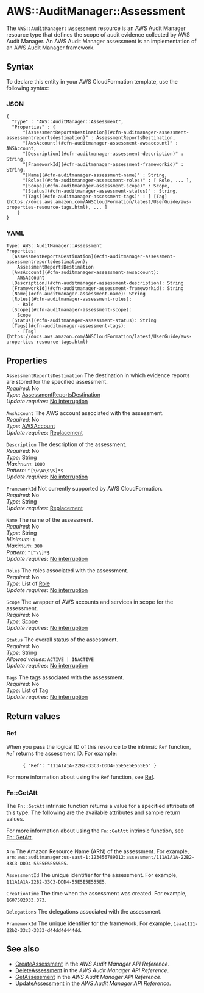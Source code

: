 # AWS::AuditManager::Assessment<a name="aws-resource-auditmanager-assessment"></a>

 The `AWS::AuditManager::Assessment` resource is an AWS Audit Manager resource type that defines the scope of audit evidence collected by AWS Audit Manager\. An AWS Audit Manager assessment is an implementation of an AWS Audit Manager framework\. 

## Syntax<a name="aws-resource-auditmanager-assessment-syntax"></a>

To declare this entity in your AWS CloudFormation template, use the following syntax:

### JSON<a name="aws-resource-auditmanager-assessment-syntax.json"></a>

```
{
  "Type" : "AWS::AuditManager::Assessment",
  "Properties" : {
      "[AssessmentReportsDestination](#cfn-auditmanager-assessment-assessmentreportsdestination)" : AssessmentReportsDestination,
      "[AwsAccount](#cfn-auditmanager-assessment-awsaccount)" : AWSAccount,
      "[Description](#cfn-auditmanager-assessment-description)" : String,
      "[FrameworkId](#cfn-auditmanager-assessment-frameworkid)" : String,
      "[Name](#cfn-auditmanager-assessment-name)" : String,
      "[Roles](#cfn-auditmanager-assessment-roles)" : [ Role, ... ],
      "[Scope](#cfn-auditmanager-assessment-scope)" : Scope,
      "[Status](#cfn-auditmanager-assessment-status)" : String,
      "[Tags](#cfn-auditmanager-assessment-tags)" : [ [Tag](https://docs.aws.amazon.com/AWSCloudFormation/latest/UserGuide/aws-properties-resource-tags.html), ... ]
    }
}
```

### YAML<a name="aws-resource-auditmanager-assessment-syntax.yaml"></a>

```
Type: AWS::AuditManager::Assessment
Properties: 
  [AssessmentReportsDestination](#cfn-auditmanager-assessment-assessmentreportsdestination): 
    AssessmentReportsDestination
  [AwsAccount](#cfn-auditmanager-assessment-awsaccount): 
    AWSAccount
  [Description](#cfn-auditmanager-assessment-description): String
  [FrameworkId](#cfn-auditmanager-assessment-frameworkid): String
  [Name](#cfn-auditmanager-assessment-name): String
  [Roles](#cfn-auditmanager-assessment-roles): 
    - Role
  [Scope](#cfn-auditmanager-assessment-scope): 
    Scope
  [Status](#cfn-auditmanager-assessment-status): String
  [Tags](#cfn-auditmanager-assessment-tags): 
    - [Tag](https://docs.aws.amazon.com/AWSCloudFormation/latest/UserGuide/aws-properties-resource-tags.html)
```

## Properties<a name="aws-resource-auditmanager-assessment-properties"></a>

`AssessmentReportsDestination`  <a name="cfn-auditmanager-assessment-assessmentreportsdestination"></a>
 The destination in which evidence reports are stored for the specified assessment\.   
*Required*: No  
*Type*: [AssessmentReportsDestination](aws-properties-auditmanager-assessment-assessmentreportsdestination.md)  
*Update requires*: [No interruption](https://docs.aws.amazon.com/AWSCloudFormation/latest/UserGuide/using-cfn-updating-stacks-update-behaviors.html#update-no-interrupt)

`AwsAccount`  <a name="cfn-auditmanager-assessment-awsaccount"></a>
 The AWS account associated with the assessment\.   
*Required*: No  
*Type*: [AWSAccount](aws-properties-auditmanager-assessment-awsaccount.md)  
*Update requires*: [Replacement](https://docs.aws.amazon.com/AWSCloudFormation/latest/UserGuide/using-cfn-updating-stacks-update-behaviors.html#update-replacement)

`Description`  <a name="cfn-auditmanager-assessment-description"></a>
 The description of the assessment\.   
*Required*: No  
*Type*: String  
*Maximum*: `1000`  
*Pattern*: `^[\w\W\s\S]*$`  
*Update requires*: [No interruption](https://docs.aws.amazon.com/AWSCloudFormation/latest/UserGuide/using-cfn-updating-stacks-update-behaviors.html#update-no-interrupt)

`FrameworkId`  <a name="cfn-auditmanager-assessment-frameworkid"></a>
Not currently supported by AWS CloudFormation\.  
*Required*: No  
*Type*: String  
*Update requires*: [Replacement](https://docs.aws.amazon.com/AWSCloudFormation/latest/UserGuide/using-cfn-updating-stacks-update-behaviors.html#update-replacement)

`Name`  <a name="cfn-auditmanager-assessment-name"></a>
 The name of the assessment\.   
*Required*: No  
*Type*: String  
*Minimum*: `1`  
*Maximum*: `300`  
*Pattern*: `^[^\\]*$`  
*Update requires*: [No interruption](https://docs.aws.amazon.com/AWSCloudFormation/latest/UserGuide/using-cfn-updating-stacks-update-behaviors.html#update-no-interrupt)

`Roles`  <a name="cfn-auditmanager-assessment-roles"></a>
 The roles associated with the assessment\.   
*Required*: No  
*Type*: List of [Role](aws-properties-auditmanager-assessment-role.md)  
*Update requires*: [No interruption](https://docs.aws.amazon.com/AWSCloudFormation/latest/UserGuide/using-cfn-updating-stacks-update-behaviors.html#update-no-interrupt)

`Scope`  <a name="cfn-auditmanager-assessment-scope"></a>
 The wrapper of AWS accounts and services in scope for the assessment\.   
*Required*: No  
*Type*: [Scope](aws-properties-auditmanager-assessment-scope.md)  
*Update requires*: [No interruption](https://docs.aws.amazon.com/AWSCloudFormation/latest/UserGuide/using-cfn-updating-stacks-update-behaviors.html#update-no-interrupt)

`Status`  <a name="cfn-auditmanager-assessment-status"></a>
 The overall status of the assessment\.   
*Required*: No  
*Type*: String  
*Allowed values*: `ACTIVE | INACTIVE`  
*Update requires*: [No interruption](https://docs.aws.amazon.com/AWSCloudFormation/latest/UserGuide/using-cfn-updating-stacks-update-behaviors.html#update-no-interrupt)

`Tags`  <a name="cfn-auditmanager-assessment-tags"></a>
 The tags associated with the assessment\.   
*Required*: No  
*Type*: List of [Tag](https://docs.aws.amazon.com/AWSCloudFormation/latest/UserGuide/aws-properties-resource-tags.html)  
*Update requires*: [No interruption](https://docs.aws.amazon.com/AWSCloudFormation/latest/UserGuide/using-cfn-updating-stacks-update-behaviors.html#update-no-interrupt)

## Return values<a name="aws-resource-auditmanager-assessment-return-values"></a>

### Ref<a name="aws-resource-auditmanager-assessment-return-values-ref"></a>

When you pass the logical ID of this resource to the intrinsic `Ref` function, `Ref` returns the assessment ID\. For example:

            `{ "Ref": "111A1A1A-22B2-33C3-DDD4-55E5E5E555E5" }`        

For more information about using the `Ref` function, see [Ref](https://docs.aws.amazon.com/AWSCloudFormation/latest/UserGuide/intrinsic-function-reference-ref.html)\.

### Fn::GetAtt<a name="aws-resource-auditmanager-assessment-return-values-fn--getatt"></a>

The `Fn::GetAtt` intrinsic function returns a value for a specified attribute of this type\. The following are the available attributes and sample return values\.

For more information about using the `Fn::GetAtt` intrinsic function, see [Fn::GetAtt](https://docs.aws.amazon.com/AWSCloudFormation/latest/UserGuide/intrinsic-function-reference-getatt.html)\.

#### <a name="aws-resource-auditmanager-assessment-return-values-fn--getatt-fn--getatt"></a>

`Arn`  <a name="Arn-fn::getatt"></a>
The Amazon Resource Name \(ARN\) of the assessment\. For example, `arn:aws:auditmanager:us-east-1:123456789012:assessment/111A1A1A-22B2-33C3-DDD4-55E5E5E555E5`\. 

`AssessmentId`  <a name="AssessmentId-fn::getatt"></a>
The unique identifier for the assessment\. For example, `111A1A1A-22B2-33C3-DDD4-55E5E5E555E5`\.

`CreationTime`  <a name="CreationTime-fn::getatt"></a>
The time when the assessment was created\. For example, `1607582033.373`\.

`Delegations`  <a name="Delegations-fn::getatt"></a>
The delegations associated with the assessment\. 

`FrameworkId`  <a name="FrameworkId-fn::getatt"></a>
The unique identifier for the framework\. For example, `1aaa1111-22b2-33c3-3333-d44dd4d444dd`\.

## See also<a name="aws-resource-auditmanager-assessment--seealso"></a>
+ [CreateAssessment](https://docs.aws.amazon.com/audit-manager/latest/APIReference/API_CreateAssessment.html) in the *AWS Audit Manager API Reference*\.
+ [DeleteAssessment](https://docs.aws.amazon.com/audit-manager/latest/APIReference/API_DeleteAssessment.html) in the *AWS Audit Manager API Reference*\.
+ [GetAssessment](https://docs.aws.amazon.com/audit-manager/latest/APIReference/API_GetAssessment.html) in the *AWS Audit Manager API Reference*\.
+ [UpdateAssessment](https://docs.aws.amazon.com/audit-manager/latest/APIReference/API_UpdateAssessment.html) in the *AWS Audit Manager API Reference*\.

